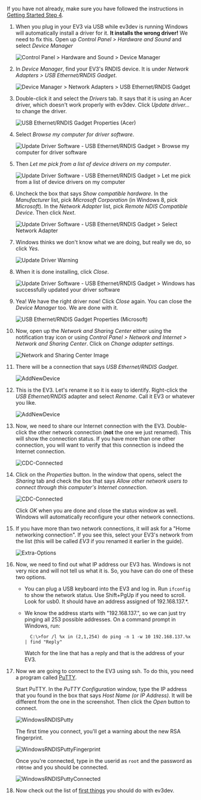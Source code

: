 If you have not already, make sure you have followed the instructions in [Getting Started Step 4](Getting-started-v2#step-4-enable-usb-networking).

1. When you plug in your EV3 via USB while ev3dev is running Windows will automatically install a driver for it. **It installs the wrong driver!** We need to fix this. Open up *Control Panel > Hardware and Sound* and select *Device Manager*

    ![Control Panel > Hardware and Sound > Device Manager](images/WindowsRNDIS/control-panel-hard-and-sound-device-manager.png)

2. In *Device Manager*, find your EV3's RNDIS device. It is under *Network Adapters > USB Ethernet/RNDIS Gadget*.

    ![Device Manager > Network Adapters > USB Ethernet/RNDIS Gadget](images/WindowsRNDIS/device-manager-ethernet-usb-rndis-gadget.png)

3. Double-click it and select the *Drivers* tab. It says that it is using an Acer driver, which doesn't work properly with ev3dev. Click *Update driver...* to change the driver.

    ![USB Ethernet/RNDIS Gadget Properties (Acer)](images/WindowsRNDIS/usb-ethernt-rndis-gadget-properties-acer.png)

4. Select *Browse my computer for driver software*.

    ![Update Driver Software - USB Ethernet/RNDIS Gadget > Browse my computer for driver software](images/WindowsRNDIS/update-driver-software-usb-ethernet-rndis-gadget.png)

5. Then *Let me pick from a list of device drivers on my computer*.

    ![Update Driver Software - USB Ethernet/RNDIS Gadget > Let me pick from a list of device drivers on my computer](images/WindowsRNDIS/update-driver-software-usb-ethernet-rndis-gadget-2.png)

6. Uncheck the box that says *Show compatible hardware*. In the *Manufacturer* list, pick *Microsoft Corporation* (in Windows 8, pick *Microsoft*). In the *Network Adapter* list, pick *Remote NDIS Compatible Device*. Then click *Next*.

    ![Update Driver Software - USB Ethernet/RNDIS Gadget > Select Network Adapter](images/WindowsRNDIS/update-driver-software-usb-ethernet-rndis-gadget-3.png)

7. Windows thinks we don't know what we are doing, but really we do, so click *Yes*.

    ![Update Driver Warning](images/WindowsRNDIS/update-driver-warning.png)

8. When it is done installing, click *Close*.

    ![Update Driver Software - USB Ethernet/RNDIS Gadget > Windows has successfully updated your driver software](images/WindowsRNDIS/update-driver-software-usb-ethernet-rndis-gadget-4.png)

8. Yea! We have the right driver now! Click *Close* again. You can close the *Device Manager* too. We are done with it.

    ![USB Ethernet/RNDIS Gadget Properties (Microsoft)](images/WindowsRNDIS/usb-ethernt-rndis-gadget-properties-microsoft.png)

1. Now, open up the *Network and Sharing Center* either using the notification tray icon or using *Control Panel > Network and Internet > Network and Sharing Center*. Click on *Change adapter settings*.

    ![Network and Sharing Center Image](images/WindowsRNDIS/Network-and-Sharing-Center-Change-adapter-settings.png)

2. There will be a connection that says *USB Ethernet/RNDIS Gadget*.

    ![AddNewDevice](images/WindowsRNDIS/Network-Connections.png)

3. This is the EV3. Let's rename it so it is easy to identify. Right-click the *USB Ethernet/RNDIS* adapter and select *Rename*. Call it EV3 or whatever you like.

    ![AddNewDevice](images/WindowsRNDIS/Network-Connections-Rename.png)

4. Now, we need to share our Internet connection with the EV3. Double-click the other network connection (**not** the one we just renamed). This will show the connection status. If you have more than one other connection, you will want to verify that this connection is indeed the Internet connection.

    ![CDC-Connected](images/WindowsRNDIS/Local-Area-Connection-Status.png)

5. Click on the *Properties* button. In the window that opens, select the *Sharing* tab and check the box that says *Allow other network users to connect through this computer's Internet connection*.  

    ![CDC-Connected](images/WindowsRNDIS/Local-Area-Connection-Properties-Sharing.png)
    
    Click *OK* when you are done and close the status window as well. Windows will automatically reconfigure your other network connections.

5. If you have more than two network connections, it will ask for a "Home networking connection". If you see this, select your EV3's network from the list (this will be called *EV3* if you renamed it earlier in the guide).

    ![Extra-Options](images/WindowsRNDIS/Local-Area-Connection-Properties-Sharing-with-Extra-Selection.png)

4. Now, we need to find out what IP address our EV3 has. Windows is not very nice and will not tell us what it is. So, you have can do one of these two options.

    * You can plug a USB keyboard into the EV3 and log in. Run `ifconfig` to show the network status. Use Shift+PgUp if you need to scroll. Look for usb0. It should have an address assigned of 192.168.137.*.

    * We know the address starts with "192.168.137.", so we can just try pinging all 253 possible addresses. On a command prompt in Windows, run:

            C:\>for /l %x in (2,1,254) do ping -n 1 -w 10 192.168.137.%x | find "Reply"

        Watch for the line that has a reply and that is the address of your EV3.

6. Now we are going to connect to the EV3 using ssh. To do this, you need a program called [PuTTY](http://www.chiark.greenend.org.uk/%7Esgtatham/putty/).

    Start PuTTY. In the *PuTTY Configuration* window, type the IP address that you found in the box that says *Host Name (or IP Address)*. It will be different from the one in the screenshot. Then click the *Open* button to connect.

    ![WindowsRNDISPutty](images/WindowsRNDIS/WindowsRNDISPutty.png)

    The first time you connect, you'll get a warning about the new RSA fingerprint.

    ![WindowsRNDISPuttyFingerprint](images/WindowsRNDIS/WindowsRNDISPuttyFingerprint.png)

    Once you're connected, type in the userid as `root` and the password as `r00tme` and you should be connected.

    ![WindowsRNDISPuttyConnected](images/WindowsRNDIS/WindowsRNDISPuttyConnected.png)

7. Now check out the list of [first things](Getting-started-v2#step-7-first-things-to-do-with-ev3dev) you should do with ev3dev.